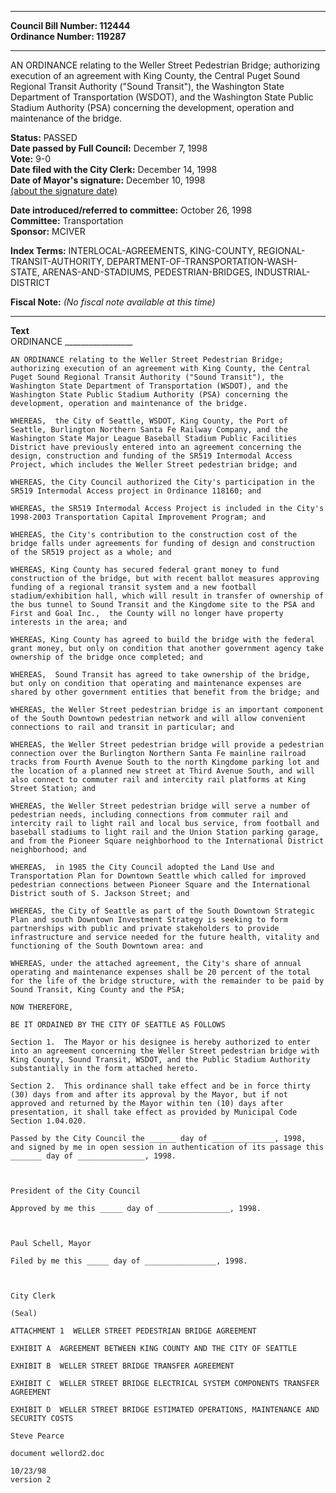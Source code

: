 * * * * *  
  
**Council Bill Number: [](#h0)[](#h2)112444**   
**Ordinance Number: 119287**  
  
* * * * *  
  
AN ORDINANCE relating to the Weller Street Pedestrian Bridge; authorizing execution of an agreement with King County, the Central Puget Sound Regional Transit Authority ("Sound Transit"), the Washington State Department of Transportation (WSDOT), and the Washington State Public Stadium Authority (PSA) concerning the development, operation and maintenance of the bridge.  
  
**Status:** PASSED   
**Date passed by Full Council:** December 7, 1998   
**Vote:** 9-0   
**Date filed with the City Clerk:** December 14, 1998   
**Date of Mayor's signature:** December 10, 1998   
[(about the signature date)](/~public/approvaldate.htm)   
  
  
**Date introduced/referred to committee:** October 26, 1998   
**Committee:** Transportation   
**Sponsor:** MCIVER   
  
**Index Terms:** INTERLOCAL-AGREEMENTS, KING-COUNTY, REGIONAL-TRANSIT-AUTHORITY, DEPARTMENT-OF-TRANSPORTATION-WASH-STATE, ARENAS-AND-STADIUMS, PEDESTRIAN-BRIDGES, INDUSTRIAL-DISTRICT  
  
**Fiscal Note:** *(No fiscal note available at this time)*  
  
* * * * *  
  
**Text**  
    ORDINANCE _________________  
  
    AN ORDINANCE relating to the Weller Street Pedestrian Bridge;  
    authorizing execution of an agreement with King County, the Central  
    Puget Sound Regional Transit Authority ("Sound Transit"), the  
    Washington State Department of Transportation (WSDOT), and the  
    Washington State Public Stadium Authority (PSA) concerning the  
    development, operation and maintenance of the bridge.  
  
    WHEREAS,  the City of Seattle, WSDOT, King County, the Port of  
    Seattle, Burlington Northern Santa Fe Railway Company, and the  
    Washington State Major League Baseball Stadium Public Facilities  
    District have previously entered into an agreement concerning the  
    design, construction and funding of the SR519 Intermodal Access  
    Project, which includes the Weller Street pedestrian bridge; and  
  
    WHEREAS, the City Council authorized the City's participation in the  
    SR519 Intermodal Access project in Ordinance 118160; and  
  
    WHEREAS, the SR519 Intermodal Access Project is included in the City's  
    1998-2003 Transportation Capital Improvement Program; and  
  
    WHEREAS, the City's contribution to the construction cost of the  
    bridge falls under agreements for funding of design and construction  
    of the SR519 project as a whole; and  
  
    WHEREAS, King County has secured federal grant money to fund  
    construction of the bridge, but with recent ballot measures approving  
    funding of a regional transit system and a new football  
    stadium/exhibition hall, which will result in transfer of ownership of  
    the bus tunnel to Sound Transit and the Kingdome site to the PSA and  
    First and Goal Inc.,  the County will no longer have property  
    interests in the area; and  
  
    WHEREAS, King County has agreed to build the bridge with the federal  
    grant money, but only on condition that another government agency take  
    ownership of the bridge once completed; and  
  
    WHEREAS,  Sound Transit has agreed to take ownership of the bridge,  
    but only on condition that operating and maintenance expenses are  
    shared by other government entities that benefit from the bridge; and  
  
    WHEREAS, the Weller Street pedestrian bridge is an important component  
    of the South Downtown pedestrian network and will allow convenient  
    connections to rail and transit in particular; and  
  
    WHEREAS, the Weller Street pedestrian bridge will provide a pedestrian  
    connection over the Burlington Northern Santa Fe mainline railroad  
    tracks from Fourth Avenue South to the north Kingdome parking lot and  
    the location of a planned new street at Third Avenue South, and will  
    also connect to commuter rail and intercity rail platforms at King  
    Street Station; and  
  
    WHEREAS, the Weller Street pedestrian bridge will serve a number of  
    pedestrian needs, including connections from commuter rail and  
    intercity rail to light rail and local bus service, from football and  
    baseball stadiums to light rail and the Union Station parking garage,  
    and from the Pioneer Square neighborhood to the International District  
    neighborhood; and  
  
    WHEREAS,  in 1985 the City Council adopted the Land Use and  
    Transportation Plan for Downtown Seattle which called for improved  
    pedestrian connections between Pioneer Square and the International  
    District south of S. Jackson Street; and  
  
    WHEREAS, the City of Seattle as part of the South Downtown Strategic  
    Plan and south Downtown Investment Strategy is seeking to form  
    partnerships with public and private stakeholders to provide  
    infrastructure and service needed for the future health, vitality and  
    functioning of the South Downtown area: and  
  
    WHEREAS, under the attached agreement, the City's share of annual  
    operating and maintenance expenses shall be 20 percent of the total  
    for the life of the bridge structure, with the remainder to be paid by  
    Sound Transit, King County and the PSA;  
  
    NOW THEREFORE,  
  
    BE IT ORDAINED BY THE CITY OF SEATTLE AS FOLLOWS  
  
    Section 1.  The Mayor or his designee is hereby authorized to enter  
    into an agreement concerning the Weller Street pedestrian bridge with  
    King County, Sound Transit, WSDOT, and the Public Stadium Authority  
    substantially in the form attached hereto.  
  
    Section 2.  This ordinance shall take effect and be in force thirty  
    (30) days from and after its approval by the Mayor, but if not  
    approved and returned by the Mayor within ten (10) days after  
    presentation, it shall take effect as provided by Municipal Code  
    Section 1.04.020.  
  
    Passed by the City Council the ______ day of ______________, 1998,  
    and signed by me in open session in authentication of its passage this  
    _______ day of _______________, 1998.  
  
                  
  
    President of the City Council  
  
    Approved by me this _____ day of ________________, 1998.  
  
                  
  
    Paul Schell, Mayor  
  
    Filed by me this _____ day of ________________, 1998.  
  
                  
  
    City Clerk  
  
    (Seal)  
  
    ATTACHMENT 1  WELLER STREET PEDESTRIAN BRIDGE AGREEMENT  
  
    EXHIBIT A  AGREEMENT BETWEEN KING COUNTY AND THE CITY OF SEATTLE  
  
    EXHIBIT B  WELLER STREET BRIDGE TRANSFER AGREEMENT  
  
    EXHIBIT C  WELLER STREET BRIDGE ELECTRICAL SYSTEM COMPONENTS TRANSFER  
    AGREEMENT  
  
    EXHIBIT D  WELLER STREET BRIDGE ESTIMATED OPERATIONS, MAINTENANCE AND  
    SECURITY COSTS  
  
    Steve Pearce  
  
    document wellord2.doc  
  
    10/23/98  
    version 2  
